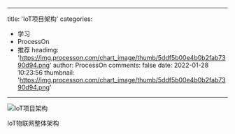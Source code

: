 
---
title: 'IoT项目架构'
categories: 
 - 学习
 - ProcessOn
 - 推荐
headimg: 'https://img.processon.com/chart_image/thumb/5ddf5b00e4b0b2fab7390d94.png'
author: ProcessOn
comments: false
date: 2022-01-28 10:23:56
thumbnail: 'https://img.processon.com/chart_image/thumb/5ddf5b00e4b0b2fab7390d94.png'
---

<div>   
<img class="thumb" alt="IoT项目架构" src="https://img.processon.com/chart_image/thumb/5ddf5b00e4b0b2fab7390d94.png" referrerpolicy="no-referrer">
<p>IoT物联网整体架构</p>  
</div>
            